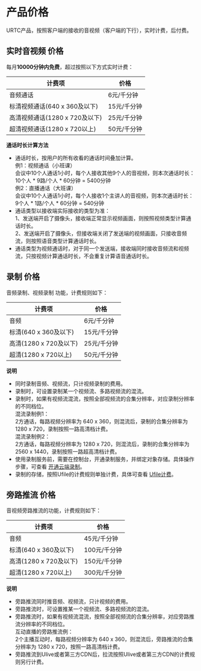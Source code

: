 # 产品价格

URTC产品，按照客户端的接收的音视频（客户端的下行），实时计费，后付费。

## 实时音视频 价格

每月**10000分钟内免费**，超过按照以下方式实时计费：

|计费项 | 价格 |
| - | - |
|音频通话 | 6元/千分钟  |
|标清视频通话(640 x 360及以下) | 15元/千分钟  |
|高清视频通话(1280 x 720及以下)  | 25元/千分钟  |
|超清视频通话(1280 x 720以上) | 50元/千分钟  |

**通话时长计算方法**  

 -  通话时长，按用户的所有收看的通话时间叠加计算。  
例1：视频通话（小班课）    
会议中10个人通话1小时，每个人接收其他9个人的音视频，则本次通话时长：10个人 * 9路/个人 * 60分钟 = 5400分钟    
例2：直播通话（大班课）     
会议中10个人通话1小时，每个人接收1个主讲人的音视频，则本次通话时长：9个人 * 1路/个人 * 60分钟 = 540分钟  
 -  通话类型以接收端实际接收的类型为准：   
1、发送端开启了摄像头，接收端正常显示视频画面，则按照视频类型计算通话时长。  
2、发送端开启了摄像头，但接收端关闭了发送端的视频画面，只接收音频流，则按照语音类型计算通话时长。  
 -  通话类型为视频通话时，对于同一个发送端，接收端同时接收音频流和视频流，只按视频计算通话时长，不会重复计算语音通话时长。


## 录制 价格

音频录制、视频录制 功能，计费规则如下： 

|计费项                           | 价格                                                                  |
| --------------------------- | ----------------------------------------------------------------------- |
|音频                            | 6元/千分钟                                                              |
|标清(640 x 360及以下)            | 15元/千分钟                                                             |
|高清(1280 x 720及以下)           | 25元/千分钟                                                             |
|超清(1280 x 720以上)             | 50元/千分钟                                                             |

**说明** 

 -  同时录制音频、视频流，只计视频录制的费用。 
 -  录制时，可设置录制某一个视频流、多路视频流的混流。
 -  录制时，如果有视频流混流，按照全部视频流的合集分辨率，对应录制分辨率的不同档位。    
    混流录制例1：    
    2方通话，每路视频分辨率为 640 x 360，则混流后，录制的合集分辨率为 1280 x 720，录制按照一路高清档计费。    
    混流录制例2：    
    2方通话，每路视频分辨率为 1280 x 720，则混流后，录制的合集分辨率为 2560 x 1440，录制按照一路超高清档计费。
 -  使用录制服务前，需要在控制台，开通录制服务，并绑定对象存储。具体操作步骤，可查看 [开通云端录制](urtc/cloudRecord/openRecord)。
 -  录制的存储，按照Ufile的计费规则单独计费，具体可查看 [Ufile计费](https://docs.ucloud.cn/ufile/bill/new)。
 
## 旁路推流 价格

音视频旁路推流的功能，计费规则如下：

|计费项 | 价格 |
| -| - |
|音频                            | 45元/千分钟                                                              |
|标清(640 x 360及以下)            | 100元/千分钟                                                             |
|高清(1280 x 720及以下)           | 150元/千分钟                                                             |
|超清(1280 x 720以上)             | 300元/千分钟                                                             |

**说明** 

 -  旁路推流同时推音频、视频流，只计视频的费用。 
 -  旁路推流时，可设置推某一个视频流、多路视频流的混流。
 -  旁路推流时，如果有视频流混流，按照全部视频流的合集分辨率，对应旁路推流分辨率的不同档位。    
    互动直播的旁路推流例：    
    2个主播互动时，每路视频分辨率为 640 x 360，则混流后，旁路推流的合集分辨率为 1280 x 720，按照一路高清档计费。 
 -  旁路推流到Ulive或者第三方CDN后，拉流按照Ulive或者第三方CDN的计费规则另行计费。
